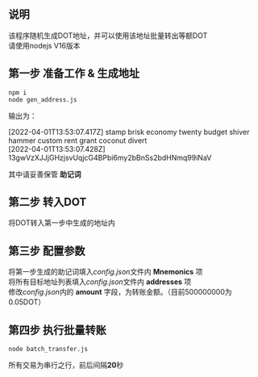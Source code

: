 ## 说明

该程序随机生成DOT地址，并可以使用该地址批量转出等额DOT  
请使用nodejs V16版本

## 第一步 准备工作 & 生成地址

`
npm i
`  
`
node gen_address.js
`

输出为：

[2022-04-01T13:53:07.417Z] stamp brisk economy twenty budget shiver hammer custom rent grant coconut divert  
[2022-04-01T13:53:07.428Z] 13gwVzXJJjGHzjsvUqjcG4BPbi6my2bBnSs2bdHNmq99iNaV

其中请妥善保管 **助记词**

## 第二步 转入DOT

将DOT转入第一步中生成的地址内

## 第三步 配置参数

将第一步生成的助记词填入*config.json*文件内 **Mnemonics** 项  
将所有目标地址列表填入*config.json*文件内 **addresses** 项  
修改*config.json*内的 **amount** 字段，为转账金额。（目前500000000为0.05DOT）

## 第四步 执行批量转账

`
node batch_transfer.js
`

所有交易为串行之行，前后间隔**20**秒